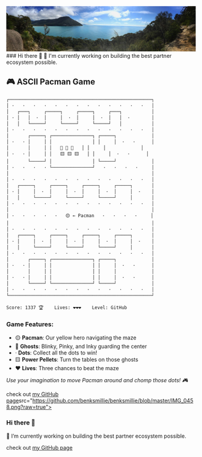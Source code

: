 <img src="https://github.com/benksmillie/benksmillie/blob/master/IMG_0458.png?raw=true">
### Hi there 👋
🔭 I'm currently working on building the best partner ecosystem possible.

## 🎮 ASCII Pacman Game
```
┌─────────────────────────────────────────────────────┐
│ ·   ·   ·   ·   ·   ·   ·   ·   ·   ·   ·   ·   ·   │
│   ┌───┐     ┌─────┐     ┌─────┐     ┌───┐           │
│ · │   │  ·  │     │  ·  │     │  ·  │   │  ·        │
│   │   └─────┘     └─────┘     └─────┘   │           │
│ ·   ·   ·   ·   ·   ·   ·   ·   ·   ·   ·   ·   ·   │
│       ┌─────┐ ┌───────────────┐ ┌─────┐             │
│ ·   · │     │ │               │ │     │  ·   ·      │
│       │     │ │   👻 👻 👻   │ │     │             │
│ ·   · │     │ │   🟨 🟨 🟨   │ │     │  ·   ·      │
│       └─────┘ │               │ └─────┘             │
│ ·   ·   ·   · └───────────────┘   ·   ·   ·   ·     │
│                                                     │
│ ·   ·   ·   ·   ·   ·   ·   ·   ·   ·   ·   ·   ·   │
│   ┌─────┐     ┌─────┐     ┌─────┐     ┌─────┐       │
│ · │     │  ·  │     │  ·  │     │  ·  │     │  ·    │
│   │     └─────┘     └─────┘     └─────┘     │       │
│ ·   ·   ·   ·   ·   ·   ·   ·   ·   ·   ·   ·   ·   │
│                                                     │
│ ·   ·   ·   ·   ·   🟡 ← Pacman   ·   ·   ·   ·     │
│                                                     │
│ ·   ·   ·   ·   ·   ·   ·   ·   ·   ·   ·   ·   ·   │
│   ┌─────┐     ┌─────┐     ┌─────┐     ┌─────┐       │
│ · │     │  ·  │     │  ·  │     │  ·  │     │  ·    │
│   │     └─────┘     └─────┘     └─────┘     │       │
│ ·   ·   ·   ·   ·   ·   ·   ·   ·   ·   ·   ·   ·   │
│       ┌─────┐ ┌───────────────┐ ┌─────┐             │
│ ·   · │     │ │               │ │     │  ·   ·      │
│       │     │ │               │ │     │             │
│ ·   · │     │ │               │ │     │  ·   ·      │
│       └─────┘ └───────────────┘ └─────┘             │
│ ·   ·   ·   ·   ·   ·   ·   ·   ·   ·   ·   ·   ·   │
└─────────────────────────────────────────────────────┘

Score: 1337 🏆    Lives: ❤️❤️❤️    Level: GitHub
```

### Game Features:
- 🟡 **Pacman**: Our yellow hero navigating the maze
- 👻 **Ghosts**: Blinky, Pinky, and Inky guarding the center
- · **Dots**: Collect all the dots to win!
- 🟨 **Power Pellets**: Turn the tables on those ghosts
- ❤️ **Lives**: Three chances to beat the maze

*Use your imagination to move Pacman around and chomp those dots! 🎮*

check out [my GitHub page](https://benksmillie.github.io/benksmillie/)src="https://github.com/benksmillie/benksmillie/blob/master/IMG_0458.png?raw=true">
### Hi there 👋
🔭 I’m currently working on building the best partner ecosystem possible.

check out [my GitHub page](https://benksmillie.github.io/benksmillie/)

<!--
**benksmillie/benksmillie** is a ✨ _special_ ✨ repository because its `README.md` (this file) appears on your GitHub profile.
<img src="https://github.com/benksmillie/benksmillie/blob/master/mona-scene.gif?raw=true">
credit @pifafu for awesome gif

Here are some ideas to get you started:

- 🔭 I’m currently working on building the best partner ecosystem possible. 
- 🌱 I’m currently learning ...
- 👯 I’m looking to collaborate on ...
- 🤔 I’m looking for help with ...
- 💬 Ask me about ...
- 📫 How to reach me: ...
- 😄 Pronouns: ...
- ⚡ Fun fact: ...
-->
